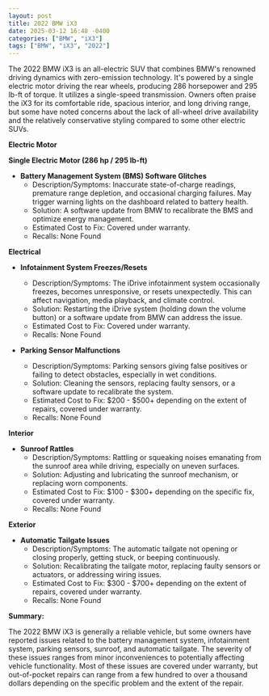 ```yaml
---
layout: post
title: 2022 BMW iX3
date: 2025-03-12 16:48 -0400
categories: ["BMW", "iX3"]
tags: ["BMW", "iX3", "2022"]
---
```

The 2022 BMW iX3 is an all-electric SUV that combines BMW's renowned driving dynamics with zero-emission technology. It's powered by a single electric motor driving the rear wheels, producing 286 horsepower and 295 lb-ft of torque. It utilizes a single-speed transmission. Owners often praise the iX3 for its comfortable ride, spacious interior, and long driving range, but some have noted concerns about the lack of all-wheel drive availability and the relatively conservative styling compared to some other electric SUVs.

**Electric Motor**

**Single Electric Motor (286 hp / 295 lb-ft)**

*   **Battery Management System (BMS) Software Glitches**
    *   Description/Symptoms: Inaccurate state-of-charge readings, premature range depletion, and occasional charging failures. May trigger warning lights on the dashboard related to battery health.
    *   Solution: A software update from BMW to recalibrate the BMS and optimize energy management.
    *   Estimated Cost to Fix: Covered under warranty.
    *   Recalls: None Found

**Electrical**

*   **Infotainment System Freezes/Resets**
    *   Description/Symptoms: The iDrive infotainment system occasionally freezes, becomes unresponsive, or resets unexpectedly. This can affect navigation, media playback, and climate control.
    *   Solution: Restarting the iDrive system (holding down the volume button) or a software update from BMW can address the issue.
    *   Estimated Cost to Fix: Covered under warranty.
    *   Recalls: None Found

*   **Parking Sensor Malfunctions**
    *   Description/Symptoms: Parking sensors giving false positives or failing to detect obstacles, especially in wet conditions.
    *   Solution: Cleaning the sensors, replacing faulty sensors, or a software update to recalibrate the system.
    *   Estimated Cost to Fix: $200 - $500+ depending on the extent of repairs, covered under warranty.
    *   Recalls: None Found

**Interior**

*   **Sunroof Rattles**
    *   Description/Symptoms: Rattling or squeaking noises emanating from the sunroof area while driving, especially on uneven surfaces.
    *   Solution: Adjusting and lubricating the sunroof mechanism, or replacing worn components.
    *   Estimated Cost to Fix: $100 - $300+ depending on the specific fix, covered under warranty.
    *   Recalls: None Found

**Exterior**

*   **Automatic Tailgate Issues**
    *   Description/Symptoms: The automatic tailgate not opening or closing properly, getting stuck, or beeping continuously.
    *   Solution: Recalibrating the tailgate motor, replacing faulty sensors or actuators, or addressing wiring issues.
    *   Estimated Cost to Fix: $300 - $700+ depending on the extent of repairs, covered under warranty.
    *   Recalls: None Found

**Summary:**

The 2022 BMW iX3 is generally a reliable vehicle, but some owners have reported issues related to the battery management system, infotainment system, parking sensors, sunroof, and automatic tailgate. The severity of these issues ranges from minor inconveniences to potentially affecting vehicle functionality. Most of these issues are covered under warranty, but out-of-pocket repairs can range from a few hundred to over a thousand dollars depending on the specific problem and the extent of the repair.

